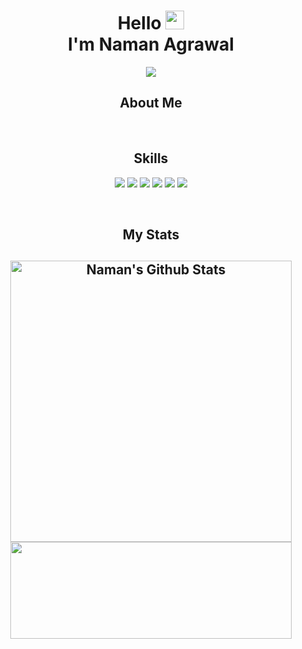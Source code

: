 <!-- Introduction -->
<h1 align="center">Hello <img src="https://media.giphy.com/media/hvRJCLFzcasrR4ia7z/giphy.gif" width="30"> <br> I'm Naman Agrawal</h1>

<!-- Cool animation mentioning my techstack -->
<p align="center">
  <a href="https://github.com/DenverCoder1/readme-typing-svg"><img src="https://readme-typing-svg.herokuapp.com?color=%23F75F5F&size=20&center=true&vCenter=true&lines=Full-Stack+Developer;C%2B%2B+%7C+DS+%7C+Algorithm;React.Js+%7C+Node.Js+%7C+MongoDB"></a>
</p>


<h2 align="center">About Me</h2>



<!-- divider -->
&nbsp;

<!-- skills showcase -->
<h2 align="center">Skills</h2>
<p>
<div align="center">
  <img src="https://img.shields.io/badge/-HTML-E34F26?style=for-the-badge&logo=html5&logoColor=c58545&labelColor=282828">
  <img src="https://img.shields.io/badge/-CSS-c58545?style=for-the-badge&logo=css3&logoColor=d1a01f&labelColor=282828">
  <img src="https://img.shields.io/badge/-Javascript-d1a01f?style=for-the-badge&logo=python&logoColor=98b982&labelColor=282828">
  <img src="https://img.shields.io/badge/-Node.js-43853D?style=for-the-badge&logo=node.js&logoColor=98b982&labelColor=282828">
  <img src="https://img.shields.io/badge/-React.Js-920232A?style=for-the-badge&logo=react&logoColor=98b982&labelColor=282828">
  <img src="https://img.shields.io/badge/-Python-98b982?style=for-the-badge&logo=python&logoColor=98b982&labelColor=282828">
</div>
</p>

<!-- divider -->
&nbsp;

<!-- most used languages -->
<h2 align='center'>My Stats<h2>
<p align="center">
<img width="450" align="center" src="https://github-readme-stats-defcon27.vercel.app/api?username=NamanAg0502&show_icons=true&line_height=21&theme=react" alt="Naman's Github Stats" />
<img width="450" height="155" align="center" 
     src="https://github-readme-stats-defcon27.vercel.app/api/top-langs/?username=NamanAg0502&langs_count=6&hide=handlebars,jupyter notebook&theme=react&line_height=21&layout=compact" />
</p>
